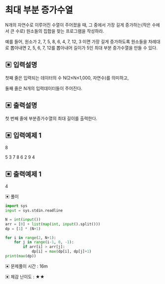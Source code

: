 # 최대 부분 증가수열

N개의 자연수로 이루어진 수열이 주어졌을 때, 그 중에서 가장 길게 증가하는(작은 수에서 큰 수로) 원소들의 집합을 찾는 프로그램을 작성하라. 

예를 들어, 원소가 2, 7, 5, 8, 6, 4, 7, 12, 3 이면 가장 길게 증가하도록 원소들을 차례대로 뽑아내면 2, 5, 6, 7, 12를 뽑아내어 길이가 5인 최대 부분 증가수열을 만들 수 있다.

## ▣ 입력설명

첫째 줄은 입력되는 데이터의 수 N(2≤N≤1,000, 자연수)를 의미하고,

둘째 줄은 N개의 입력데이터들이 주어진다.

## ▣ 출력설명

첫 번째 줄에 부분증가수열의 최대 길이를 출력한다.

## ▣ 입력예제 1

8

5 3 7 8 6 2 9 4

## ▣ 출력예제 1

4

▣ 풀이

```python
import sys
input = sys.stdin.readline

N = int(input())
arr = [0] + list(map(int, input().split()))
dp = [1] * (N+1)

for i in range(2, N+1):
    for j in range(i-1, 0, -1):
        if arr[i] > arr[j]:
            dp[i] = max(dp[i], dp[j]+1)
print(max(dp))
```

▣ 문제풀이 시간 : 16m

▣ 체감 난이도 : ★★
